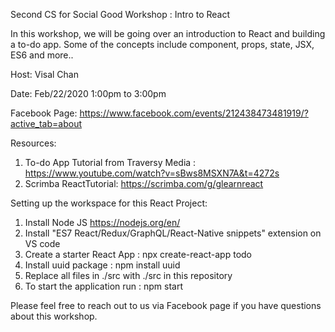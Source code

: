 Second CS for Social Good Workshop : Intro to React

In this workshop, we will be going over an introduction to React and building a to-do app. Some of the concepts include component, props, state, JSX, ES6 and more..

Host: Visal Chan 

Date: Feb/22/2020 1:00pm to 3:00pm

Facebook Page: https://www.facebook.com/events/212438473481919/?active_tab=about

Resources: 

1. To-do App Tutorial from Traversy Media : https://www.youtube.com/watch?v=sBws8MSXN7A&t=4272s
2. Scrimba ReactTutorial: https://scrimba.com/g/glearnreact

Setting up the workspace for this React Project: 

1. Install Node JS https://nodejs.org/en/
2. Install "ES7 React/Redux/GraphQL/React-Native snippets" extension on VS code
3. Create a starter React App : npx create-react-app todo
4. Install uuid package : npm install uuid 
5. Replace all files in ./src with ./src in this repository
6. To start the application run : npm start 

Please feel free to reach out to us via Facebook page if you have questions about this workshop.


